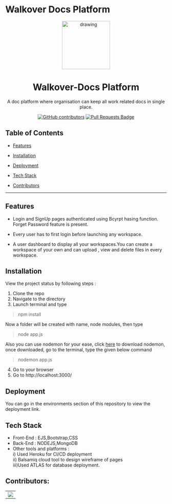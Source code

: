 # Walkover Docs Platform
<p align="center">
 <img src="https://user-images.githubusercontent.com/58841158/153365007-ae1243ba-ddc8-4bb0-a78f-37a213902b5b.jpeg" alt="drawing" height="150" width="150"> 
</p>

 <h1 align="center"> Walkover-Docs Platform </h1>

<p align="center"> A doc platform where organisation can keep all work related docs in single place.</p>
<p align="center">
<a href="https://github.com/YASHIKA791/Walkover_DocsProject/graphs/contributors"><img alt="GitHub contributors" src="https://img.shields.io/github/contributors/YASHIKA791/Walkover_DocsProject"></a>
<a href="https://github.com/YASHIKA791/Walkover_DocsProject/pulls"><img src="https://img.shields.io/github/issues-pr/YASHIKA791/Walkover_DocsProject" alt="Pull Requests Badge"/></a>
</p>
 
## Table of Contents

- [Features](#features)
- [Installation](#installation)

- [Deployment](#deployment)
- [Tech Stack](#tech-stack)
- [Contributors](#contributors)

---
## Features

- Login and SignUp pages authenticated using Bcyrpt hasing function. Forget Password feature is present.

- Every user has to first login before launching any workspace.

- A user dashboard to display all your workspaces.You can create a workspace of your own and can upload , view and delete files in every workspace.


## Installation

View the project status by following steps :
1. Clone the repo
2. Navigate to the directory
3. Launch terminal and type 
> npm install

Now a folder will be created with name, node modules, then type
> node app.js

Also you can use nodemon for your ease, click <a href="https://www.npmjs.com/package/nodemon">here</a> to download nodemon, 
once downloaded, go to the terminal, type the given below command
> nodemon app.js

4. Go to your browser
5. Go to http://localhost:3000/

## Deployment

You can go in the environments section of this repository to view the deployment link.


## Tech Stack

- Front-End : 
EJS,Bootstrap,CSS
- Back-End : 
NODEJS,MongoDB
- Other tools and platforms : <br>
i) Used Heroku for CI/CD deployment <br>
ii) Balsamiq cloud tool to design wireframe of pages<br>
iii)Used ATLAS for database deployment.

 

## Contributors:

<table>
	<tr>
		<td>
<a href="https://github.com/YASHIKA791/Walkover_DocsProject/graphs/contributors">
  <img src="https://contrib.rocks/image?repo=YASHIKA791/Walkover_DocsProject" />
</a>
		</td>
	</tr>
</table>